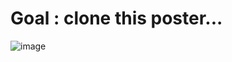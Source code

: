 # Goal : clone this poster...

![image](https://user-images.githubusercontent.com/73802576/131645794-cb025def-f1c9-474e-a76f-ef818eb27974.png)


